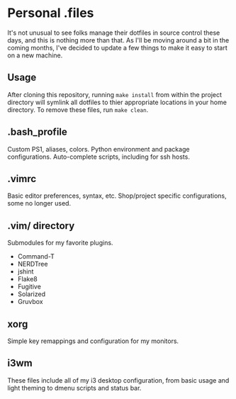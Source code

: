# Personal .files

It's not unusual to see folks manage their dotfiles in source control these
days, and this is nothing more than that.  As I'll be moving around a bit in the
coming months, I've decided to update a few things to make it easy to start on a
new machine.

## Usage

After cloning this repository, running `make install` from within the project
directory will symlink all dotfiles to thier appropriate locations in your home
directory. To remove these files, run `make clean`.

## .bash\_profile

Custom PS1, aliases, colors.
Python environment and package configurations.
Auto-complete scripts, including for ssh hosts.

## .vimrc

Basic editor preferences, syntax, etc.
Shop/project specific configurations, some no longer used.

## .vim/ directory

Submodules for my favorite plugins.

* Command-T
* NERDTree
* jshint
* Flake8
* Fugitive
* Solarized
* Gruvbox

## xorg

Simple key remappings and configuration for my monitors.

## i3wm

These files include all of my i3 desktop configuration, from basic usage and
light theming to dmenu scripts and status bar.
